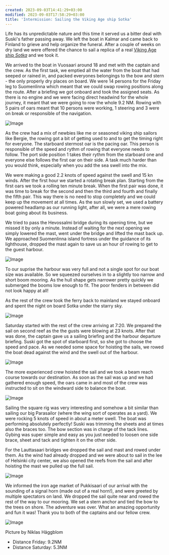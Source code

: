 ```yaml
---
created: 2023-09-03T14:41:29+03:00
modified: 2023-09-03T17:58:29+03:00
title: 'Intermission: Sailing the Viking Age ship Sotka'
---
```


Life has its unpredictable nature and this time it served us a bitter deal with Suski's father passing away. We left the boat in Kalmar and came back to Finland to grieve and help organize the funeral. After a couple of weeks on dry land we were offered the chance to sail a replica of a real [Viking Age ship *Sotka*](https://www.viikinkiajanlaiva.fi/english/sotka-in-english) and we took it.

We arrived to the boat in Vuosaari around 18 and met with the captain and the crew. As the first task, we emptied all the water from the boat that had seeped or rained in, and packed everyones belongings to the bow and stern - the only properly dry places on board.  We were 14 persons for the Friday leg to Suomenlinna which meant that we could swap rowing positions along the route. After a briefing we got onboard and took the assigned seats. As there is no engine and we were facing direct headwind for the whole journey, it meant that we were going to row the whole 9.2 NM. Rowing with 5 pairs of oars meant that 10 persons were working, 1 steering and 3 were on break or responsible of the navigation.

![Image](../2023/a54be37b7837659a8493c81276776b70.jpg)

As the crew had a mix of newbies like me or seasoned viking ship sailors like Bergie, the rowing got a bit of getting used to and to get the timing right for everyone. The starboard stermost oar is the pacing oar. This person is responsible of the speed and rythm of rowing that everyone needs to follow. The port side position 1 takes their rythm from the starboard one and everyone else follows the first oar on their side. A task much harder than you would think, especially when you add the sea swell into the mix.

We were making a good 2.2 knots of speed against the swell and 15 kn winds. After the first hour we started a rotating break plan. Starting from the first oars we took a rolling ten minute break. When the first pair was done, it was time to break for the second and then the third and fourth and finally the fifth pair. This way there is no need to stop completely and we could keep up the movement at all times. As the sun slowly set, we used a battery powered headlamp as our running light, after all, we were a mere rowing boat going about its business.

We tried to pass the Hevossalmi bridge during its opening time, but we missed it by only a minute. Instead of waiting for the next opening we simply lowered the mast, went under the bridge and lifted the mast back up. We approached Suomenlinna island fortress under the guidance of its lighthouse, dropped the mast again to save us an hour of rowing to get to the guest harbour.

![Image](../2023/0f8de764e4d037343ccd0c2247382107.jpg)

To our suprise the harbour was very full and not a single spot for our boat size was available. So we squeezed ourselves in to a slightly too narrow and short boom mooring. As the hull shape gets narrower pretty quickly we submerged the booms low enough to fit. The poor fenders in between did not look happy at all!

As the rest of the crew took the ferry back to mainland we stayed onboard and spent the night on board Sotka under the starry sky.

![Image](../2023/295743398cc74507ba925066360a5b57.jpg)

Saturday started with the rest of the crew arriving at 7:20. We prepared the sail on second reef as the the gusts were blowing at 23 knots. After that was done, the captain gave us a sailing briefing and the harbour departure briefing. Suski got the spot of starboard first, so she got to choose the speed and pace. As we needed some space for hoisting the sails, we rowed the boat dead against the wind and the swell out of the harbour.

![Image](../2023/30eb800dbdf824ed00c18a837eac0c1c.jpg)

The more experienced crew hoisted the sail and we took a beam reach course towards our destination. As soon as the sail was up and we had gathered enough speed, the oars came in and most of the crew was instructed to sit on the windward side to balance the boat.

![Image](../2023/f6918a9aa1799a83411c3b07f28126ca.jpg)

Sailing the square rig was very interesting and somehow a bit similar than sailing our big Parasailor (where the wing sort of operates as a yard). We were rocking 5 knots of speed in about a meter swell. The boat was performing absolutely perfectly! Suski was trimming the sheets and at times also the braces too. The bow section was in charge of the tack lines. Gybing was super simple and easy as you just needed to loosen one side brace, sheet and tack and tighten it on the other side.

For the Lauttasaari bridges we dropped the sail and mast and rowed under them. As the wind had already dropped and we were about to sail in the lee of Helsinki city center, we also opened the reefs from the sail and after hoisting the mast we pulled up the full sail.

![Image](../2023/79f399f31323399260175e86785628da.jpg)

We informed the iron age market of Pukkisaari of our arrival with the sounding of a signal horn (made out of a real horn!), and were greeted by multiple spectators on land. We dropped the sail quite near and rowed the rest of the way to our mooring. We set a stern anchor and tied the bow to the trees on shore. The adventure was over. What an amazing opportunity and fun it was! Thank you to both of the captains and our fellow crew.

![Image](../2023/da91424254808cf3dc3338ed7ffd9ba7.jpg)

Picture by Niklas Häggblom

* Distance Friday: 9.2NM
* Distance Saturday: 5.3NM
